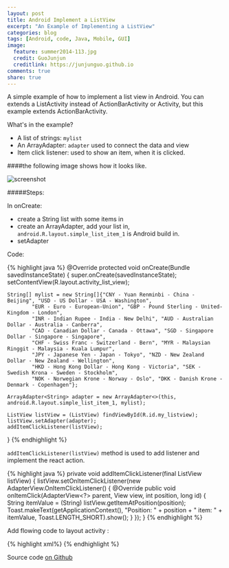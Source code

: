 ```yaml
---
layout: post
title: Android Implement a ListView
excerpt: "An Example of Implementing a ListView"
categories: blog
tags: [Android, code, Java, Mobile, GUI]
image:
  feature: summer2014-113.jpg
  credit: GuoJunjun
  creditlink: https://junjunguo.github.io
comments: true
share: true
---
```



A simple example of how to implement a list view in Android. You can extends a ListActivity instead of ActionBarActivity 
or Activity, but this example extends ActionBarActivity.

What's in the example?

* A list of strings: `mylist`
* An ArrayAdapter: `adapter` used to connect the data and view
* Item click listener: used to show an item, when it is clicked.

####the following image shows how it looks like.

![screenshot](https://raw.githubusercontent.com/junjunguo/android/master/AndroidListView/listview.png)


#####Steps:

In onCreate: 

* create a String list with some items in
* create an ArrayAdapter, add your list in, `android.R.layout.simple_list_item_1` is Android build in.
* setAdapter

Code:

{% highlight java %}
@Override
protected void onCreate(Bundle savedInstanceState) {
    super.onCreate(savedInstanceState);
    setContentView(R.layout.activity_list_view);

    String[] mylist = new String[]{"CNY - Yuan Renminbi - China - Beijing", "USD - US Dollar - USA - Washington",
            "EUR - Euro - European-Union", "GBP - Pound Sterling - United-Kingdom - London",
            "INR - Indian Rupee - India - New Delhi", "AUD - Australian Dollar - Australia - Canberra",
            "CAD - Canadian Dollar - Canada - Ottawa", "SGD - Singapore Dollar - Singapore - Singapore",
            "CHF - Swiss Franc - Switzerland - Bern", "MYR - Malaysian Ringgit - Malaysia - Kuala Lumpur",
            "JPY - Japanese Yen - Japan - Tokyo", "NZD - New Zealand Dollar - New Zealand - Wellington",
            "HKD - Hong Kong Dollar - Hong Kong - Victoria", "SEK - Swedish Krona - Sweden - Stockholm",
            "NOK - Norwegian Krone - Norway - Oslo", "DKK - Danish Krone - Denmark - Copenhagen"};

    ArrayAdapter<String> adapter = new ArrayAdapter<>(this, android.R.layout.simple_list_item_1, mylist);

    ListView listView = (ListView) findViewById(R.id.my_listview);
    listView.setAdapter(adapter);
    addItemClickListener(listView);
}
{% endhighlight %}

`addItemClickListener(listView)` method is used to add listener and implement the react action.

{% highlight java %}
private void addItemClickListener(final ListView listView) {
    listView.setOnItemClickListener(new AdapterView.OnItemClickListener() {
        @Override public void onItemClick(AdapterView<?> parent, View view, int position, long id) {
            String itemValue = (String) listView.getItemAtPosition(position);
            Toast.makeText(getApplicationContext(), "Position: " + position + " item: " + itemValue,
                    Toast.LENGTH_SHORT).show();
        }
    });
}
{% endhighlight %}

Add flowing code to layout activity :

{% highlight xml%}
<ListView
    android:layout_width="match_parent"
    android:layout_height="wrap_content"
    android:id="@+id/my_listview"></ListView>
{% endhighlight %}

Source code [on Github](https://github.com/junjunguo/android/tree/master/AndroidMenubar)